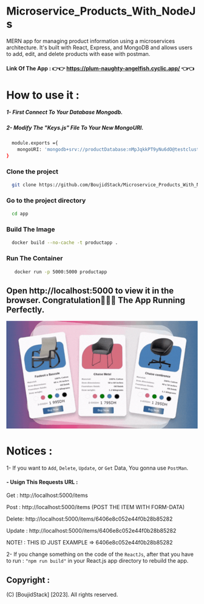 # Microservice_Products_With_NodeJs

MERN app for managing product information using a microservices architecture. It's built with React, Express, and MongoDB and allows users to add, edit, and delete products with ease with postman.

#### Link Of The App : 👉👉 https://plum-naughty-angelfish.cyclic.app/ 👈👈


# How to use it :


##### 1- First Connect To Your Database Mongodb.

##### 2- Modify The "Keys.js" File To Your New MongoURI. 



```bash
  module.exports ={
    mongoURI: 'mongodb+srv://productDatabase:nMpJqkkPT9yNu6dO@testcluster.nmeixv1.mongodb.net/?retryWrites=true&w=majority'
}
```





### Clone the project

```bash
  git clone https://github.com/BoujidStack/Microservice_Products_With_NodeJs.git
```

### Go to the project directory

```bash
  cd app
```

### Build The Image

```bash
  docker build --no-cache -t productapp .
```

### Run The Container

```bash
   docker run -p 5000:5000 productapp     
```

## Open http://localhost:5000 to view it in the browser. Congratulation🥳🎊🎉 The App Running Perfectly. 


![logo](https://github.com/BoujidStack/Microservice_Products_With_NodeJs/blob/main/Demo-Products-Gif.gif)



# Notices : 

1- If you want to `Add`, `Delete`, `Update`, or `Get` Data, You gonna use `PostMan`. 

  #### - Usign This Requests URL :  
Get : http://localhost:5000/items

Post : http://localhost:5000/items (POST THE ITEM WITH FORM-DATA)

Delete: http://localhost:5000/items/6406e8c052e44f0b28b85282

Update : http://localhost:5000/items/6406e8c052e44f0b28b85282

NOTE! : THIS ID JUST EXAMPLE => 6406e8c052e44f0b28b85282



2- If you change something on the code of the `ReactJs`, after that you have to run : `"npm run build"` in your React.js app directory to rebuild the app.

## Copyright :

(C) [BoujidStack] [2023]. All rights reserved.
